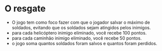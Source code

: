 # O resgate
- O jogo tem como foco fazer com que o jogador salvar o máximo de soldados, evitando que os soldados sejam atingidos pelos inimigos.
- para cada helicóptero inimigo eliminado, você recebe 100 pontos.
- para cada caminhão inimigo eliminado, você recebe 50 pontos.
- o jogo soma quantos soldados foram salvos e quantos foram perdidos.
